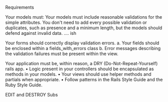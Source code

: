 Requirements

Your models must:
Your models must include reasonable validations for the simple attributes. You don't need to add every possible validation or duplicates, such as presence and a minimum length, but the models should defend against invalid data.
.... ish



Your forms should correctly display validation errors.
a. Your fields should be enclosed within a fields_with_errors class
b. Error messages describing the validation failures must be present within the view.


Your application must be, within reason, a DRY (Do-Not-Repeat-Yourself) rails app.
• Logic present in your controllers should be encapsulated as methods in your models.
• Your views should use helper methods and partials when appropriate.
• Follow patterns in the Rails Style Guide and the Ruby Style Guide.



EDIT and DESTROY Subs
